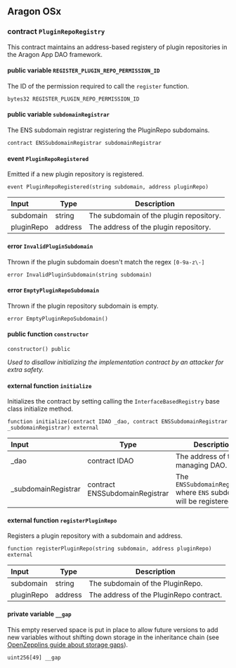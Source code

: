 ## Aragon OSx

###  contract `PluginRepoRegistry`

This contract maintains an address-based registery of plugin repositories in the Aragon App DAO framework.

#### public variable `REGISTER_PLUGIN_REPO_PERMISSION_ID`

The ID of the permission required to call the `register` function.

```solidity
bytes32 REGISTER_PLUGIN_REPO_PERMISSION_ID 
```

#### public variable `subdomainRegistrar`

The ENS subdomain registrar registering the PluginRepo subdomains.

```solidity
contract ENSSubdomainRegistrar subdomainRegistrar 
```

####  event `PluginRepoRegistered`

Emitted if a new plugin repository is registered.

```solidity
event PluginRepoRegistered(string subdomain, address pluginRepo) 
```

| Input | Type | Description |
|:----- | ---- | ----------- |
| subdomain | string | The subdomain of the plugin repository. |
| pluginRepo | address | The address of the plugin repository. |

####  error `InvalidPluginSubdomain`

Thrown if the plugin subdomain doesn't match the regex `[0-9a-z\-]`

```solidity
error InvalidPluginSubdomain(string subdomain) 
```

####  error `EmptyPluginRepoSubdomain`

Thrown if the plugin repository subdomain is empty.

```solidity
error EmptyPluginRepoSubdomain() 
```

#### public function `constructor`

```solidity
constructor() public 
```

*Used to disallow initializing the implementation contract by an attacker for extra safety.*

#### external function `initialize`

Initializes the contract by setting calling the `InterfaceBasedRegistry` base class initialize method.

```solidity
function initialize(contract IDAO _dao, contract ENSSubdomainRegistrar _subdomainRegistrar) external 
```

| Input | Type | Description |
|:----- | ---- | ----------- |
| _dao | contract IDAO | The address of the managing DAO. |
| _subdomainRegistrar | contract ENSSubdomainRegistrar | The `ENSSubdomainRegistrar` where `ENS` subdomain will be registered. |

#### external function `registerPluginRepo`

Registers a plugin repository with a subdomain and address.

```solidity
function registerPluginRepo(string subdomain, address pluginRepo) external 
```

| Input | Type | Description |
|:----- | ---- | ----------- |
| subdomain | string | The subdomain of the PluginRepo. |
| pluginRepo | address | The address of the PluginRepo contract. |

#### private variable `__gap`

This empty reserved space is put in place to allow future versions to add new variables without shifting down storage in the inheritance chain (see [OpenZepplins guide about storage gaps](https://docs.openzeppelin.com/contracts/4.x/upgradeable#storage_gaps)).

```solidity
uint256[49] __gap 
```

